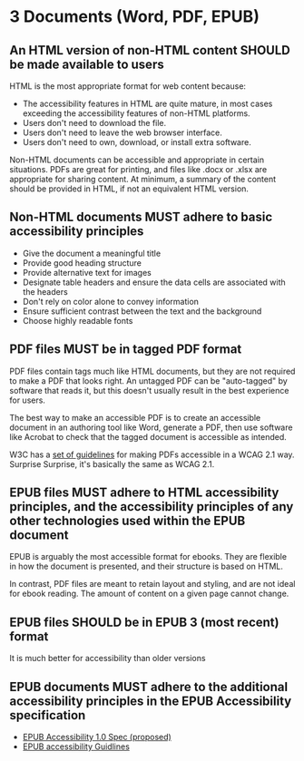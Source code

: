 # 3 Documents (Word, PDF, EPUB)

## An HTML version of non-HTML content SHOULD be made available to users

HTML is the most appropriate format for web content because:
- The accessibility features in HTML are quite mature, in most cases exceeding the accessibility features of non-HTML platforms.
- Users don't need to download the file.
- Users don't need to leave the web browser interface.
- Users don't need to own, download, or install extra software.

Non-HTML documents can be accessible and appropriate in certain situations. PDFs are great for printing, and files like .docx or .xlsx are appropriate for sharing content. At minimum, a summary of the content should be provided in HTML, if not an equivalent HTML version.

## Non-HTML documents MUST adhere to basic accessibility principles

- Give the document a meaningful title
- Provide good heading structure
- Provide alternative text for images
- Designate table headers and ensure the data cells are associated with the headers
- Don't rely on color alone to convey information
- Ensure sufficient contrast between the text and the background
- Choose highly readable fonts

## PDF files MUST be in tagged PDF format

PDF files contain tags much like HTML documents, but they are not required to make a PDF that looks right. An untagged PDF can be "auto-tagged" by software that reads it, but this doesn't usually result in the best experience for users.

The best way to make an accessible PDF is to create an accessible document in an authoring tool like Word, generate a PDF, then use software like Acrobat to check that the tagged document is accessible as intended.

W3C has a [set of guidelines](https://www.w3.org/WAI/WCAG21/Techniques/#pdf) for making PDFs accessible in a WCAG 2.1 way. Surprise Surprise, it's basically the same as WCAG 2.1.

## EPUB files MUST adhere to HTML accessibility principles, and the accessibility principles of any other technologies used within the EPUB document

EPUB is arguably the most accessible format for ebooks. They are flexible in how the document is presented, and their structure is based on HTML.

In contrast, PDF files are meant to retain layout and styling, and are not ideal for ebook reading. The amount of content on a given page cannot change.

## EPUB files SHOULD be in EPUB 3 (most recent) format

It is much better for accessibility than older versions

## EPUB documents MUST adhere to the additional accessibility principles in the EPUB Accessibility specification

- [EPUB Accessibility 1.0 Spec (proposed)](https://idpf.org/epub/a11y/)
- [EPUB accessibility Guidlines](https://idpf.github.io/a11y-guidelines/)